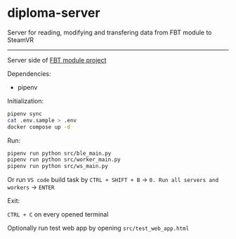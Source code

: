 # diploma-server
Server for reading, modifying and transfering data from FBT module to SteamVR

---

Server side of [FBT module project](https://github.com/rostok2112/diploma)

Dependencies:
- pipenv


Initialization:

```bash
pipenv sync
cat .env.sample > .env
docker compose up -d
```

Run:

```bash
pipenv run python src/ble_main.py
pipenv run python src/worker_main.py
pipenv run python src/ws_main.py
```

Or run `VS code` build task by `CTRL + SHIFT + B` -> `0. Run all servers and workers` -> `ENTER`

Exit:

`CTRL + C` on every opened terminal

Optionally run test web app by opening `src/test_web_app.html`
